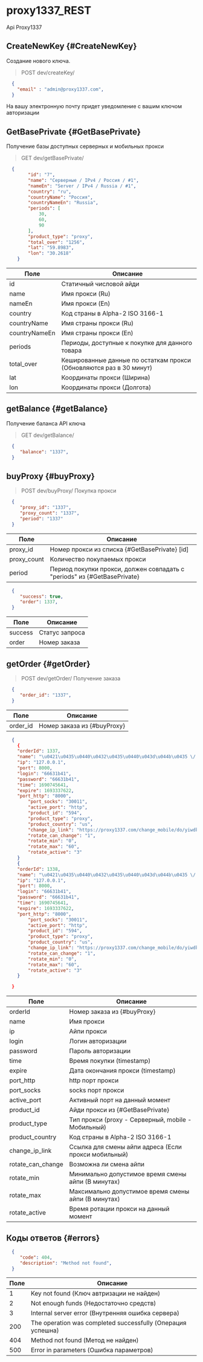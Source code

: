 # proxy1337_REST
Api Proxy1337
## CreateNewKey {#CreateNewKey}

Cоздание нового ключа.

> POST dev/createKey/

~~~json
  {
    "email" : "admin@proxy1337.com",
  }
~~~
На вашу электронную почту придет уведомление с вашим ключом авторизации

## GetBasePrivate {#GetBasePrivate}

Получение базы доступных серверных и мобильных прокси

> GET dev/getBasePrivate/
~~~json
  {
		"id": "7",
		"name": "Серверные / IPv4 / Россия / #1",
		"nameEn": "Server / IPv4 / Russia / #1",
		"country": "ru",
		"countryName": "Россия",
		"countryNameEn": "Russia",
		"periods": [
			30,
			60,
			90
		],
		"product_type": "proxy",
		"total_over": "1256",
		"lat": "59.8983",
		"lon": "30.2618"
	}
~~~
Поле                 | Описание
---------------------|-------------------
id                   | Статичный числовой айди  
name                 | Имя прокси (Ru)
nameEn               | Имя прокси (En)
country              | Код страны в Alpha-2 ISO 3166-1
countryName          | Имя страны прокси (Ru)
countryNameEn        | Имя страны прокси (En)
periods              | Периоды, доступные к покупке для данного товара
total_over           | Кешированные данные по остаткам прокси (Обновляются раз в 30 минут)
lat                  | Координаты прокси (Ширина)
lon                  | Координаты прокси (Долгота)

## getBalance {#getBalance}

Получение баланса API ключа

> GET dev/getBalance/
~~~json
  {
     "balance": "1337",
  }
~~~

## buyProxy {#buyProxy}
> POST dev/buyProxy/
Покупка прокси
~~~json
  {
     "proxy_id": "1337",
     "proxy_count": "1337",
     "period": "1337"
  }
~~~
Поле                 | Описание
---------------------|-------------------
proxy_id             | Номер прокси из списка {#GetBasePrivate} [id]
proxy_count          | Количество покупаемых прокси
period               | Период покупки прокси, должен совпадать с "periods" из {#GetBasePrivate}
~~~json
  {
     "success": true,
     "order": 1337,
  }
~~~
Поле                 | Описание
---------------------|-------------------
success              | Статус запроса
order          	     | Номер заказа

## getOrder {#getOrder}
> POST dev/getOrder/
Получение заказа
~~~json
  {
     "order_id": "1337",
  }
~~~
Поле                 | Описание
---------------------|-------------------
order_id             | Номер заказа из {#buyProxy}

~~~json
  {
	{
	"orderId": 1337,
	"name": "\u0421\u0435\u0440\u0432\u0435\u0440\u043d\u044b\u0435 \/ Facebook \/ \u0421\u0428\u0410 \/ #6",
	"ip": "127.0.0.1",
	"port": 8000,
	"login": "66631b41",
	"password": "66631b41",
	"time": 1690745641,
	"expire": 1693337622,
	"port_http": "8000",
        "port_socks": "30011",
        "active_port": "http",
        "product_id": "594",
        "product_type": "proxy",
        "product_country": "us",
        "change_ip_link": "https://proxy1337.com/change_mobile/do/yiwdkI2TQ22",
        "rotate_can_change": "1",
        "rotate_min": "0",
        "rotate_max": "60",
        "rotate_active": "3"
	}
	{
	"orderId": 1338,
	"name": "\u0421\u0435\u0440\u0432\u0435\u0440\u043d\u044b\u0435 \/ Facebook \/ \u0421\u0428\u0410 \/ #6",
	"ip": "127.0.0.1",
	"port": 8000,
	"login": "66631b41",
	"password": "66631b41",
	"time": 1690745641,
	"expire": 1693337622,
	"port_http": "8000",
        "port_socks": "30011",
        "active_port": "http",
        "product_id": "594",
        "product_type": "proxy",
        "product_country": "us",
        "change_ip_link": "https://proxy1337.com/change_mobile/do/yiwdkI2TQ22",
        "rotate_can_change": "1",
        "rotate_min": "0",
        "rotate_max": "60",
        "rotate_active": "3"
	}

  }
~~~
Поле                 | Описание
---------------------|-------------------
orderId              | Номер заказа из {#buyProxy}
name          	     | Имя прокси
ip          	     | Айпи прокси
login         	     | Логин авторизации
password      	     | Пароль авторизации
time          	     | Время покупки (timestamp)
expire               | Дата окончания прокси (timestamp)
port_http            | http порт прокси
port_socks           | socks порт прокси
active_port          | Активный порт на данный момент
product_id           | Айди прокси из {#GetBasePrivate}
product_type         | Тип прокси (proxy - Серверный, mobile - Мобильный)
product_country      | Код страны в Alpha-2 ISO 3166-1
change_ip_link       | Ссылка для смены айпи адреса (Если прокси мобильный)
rotate_can_change    | Возможна ли смена айпи
rotate_min           | Минимально допустимое время смены айпи (В минутах)
rotate_max           | Максимально допустимое время смены айпи (В минутах)
rotate_active        | Время ротации прокси на данный момент

## Коды ответов {#errors}
~~~json
  {
     "code": 404,
     "description": "Method not found",
  }
~~~
Поле                 | Описание
---------------------|-------------------
1              	     | Key not found (Ключ автризации не найден)
2		     | Not enough funds (Недостаточно средств)
3		     | Internal server error (Внутренняя ошибка сервера)
200		     | The operation was completed successfully (Операция успешна)
404		     | Method not found (Метод не найден)
500		     | Error in parameters (Ошибка параметров)

